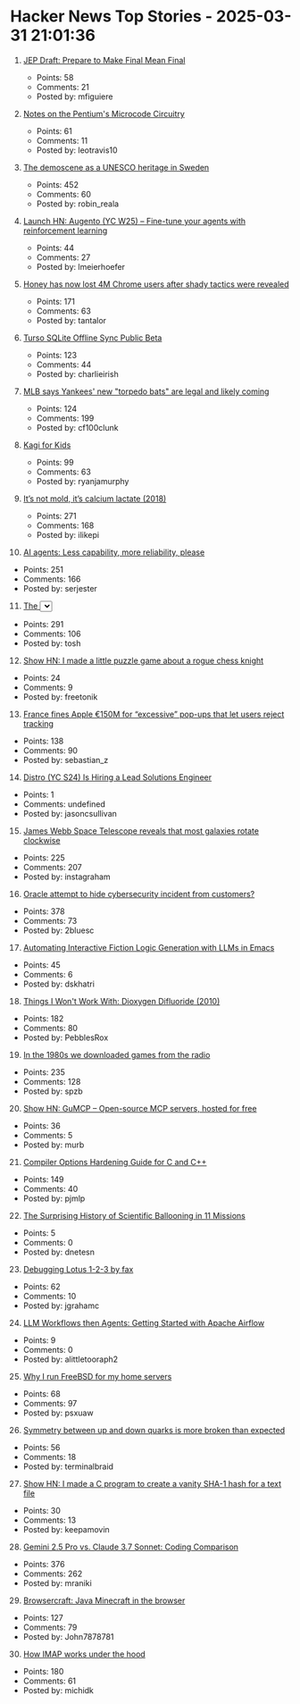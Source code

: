 # Hacker News Top Stories - 2025-03-31 21:01:36

1. [JEP Draft: Prepare to Make Final Mean Final](https://openjdk.org/jeps/8349536)
   - Points: 58
   - Comments: 21
   - Posted by: mfiguiere

2. [Notes on the Pentium's Microcode Circuitry](https://www.righto.com/2025/03/pentium-microcde-rom-circuitry.html)
   - Points: 61
   - Comments: 11
   - Posted by: leotravis10

3. [The demoscene as a UNESCO heritage in Sweden](https://www.goto80.com/the-demoscene-as-a-unesco-heritage-in-sweden)
   - Points: 452
   - Comments: 60
   - Posted by: robin_reala

4. [Launch HN: Augento (YC W25) – Fine-tune your agents with reinforcement learning](undefined)
   - Points: 44
   - Comments: 27
   - Posted by: lmeierhoefer

5. [Honey has now lost 4M Chrome users after shady tactics were revealed](https://9to5google.com/2025/03/31/honey-extension-users-dropped-chrome-march-2025/)
   - Points: 171
   - Comments: 63
   - Posted by: tantalor

6. [Turso SQLite Offline Sync Public Beta](https://turso.tech/blog/turso-offline-sync-public-beta)
   - Points: 123
   - Comments: 44
   - Posted by: charlieirish

7. [MLB says Yankees' new "torpedo bats" are legal and likely coming](https://thelibertyline.com/2025/03/30/yankees-new-torpedo-bat/)
   - Points: 124
   - Comments: 199
   - Posted by: cf100clunk

8. [Kagi for Kids](https://help.kagi.com/kagi/plans/family-plan.html#kidslogin)
   - Points: 99
   - Comments: 63
   - Posted by: ryanjamurphy

9. [It’s not mold, it’s calcium lactate (2018)](https://www.thephcheese.com/theres-white-stuff-growing-on-your-cheese-that-isnt-mold)
   - Points: 271
   - Comments: 168
   - Posted by: ilikepi

10. [AI agents: Less capability, more reliability, please](https://www.sergey.fyi/articles/reliability-vs-capability)
   - Points: 251
   - Comments: 166
   - Posted by: serjester

11. [The <select> element can now be customized with CSS](https://developer.chrome.com/blog/a-customizable-select)
   - Points: 291
   - Comments: 106
   - Posted by: tosh

12. [Show HN: I made a little puzzle game about a rogue chess knight](https://knightride.rakhim.org/)
   - Points: 24
   - Comments: 9
   - Posted by: freetonik

13. [France fines Apple €150M for “excessive” pop-ups that let users reject tracking](https://arstechnica.com/tech-policy/2025/03/france-fines-apple-e150m-for-excessive-pop-ups-that-let-users-reject-tracking/)
   - Points: 138
   - Comments: 90
   - Posted by: sebastian_z

14. [Distro (YC S24) Is Hiring a Lead Solutions Engineer](https://www.ycombinator.com/companies/distro/jobs/hJQCfVH-lead-solutions-engineer)
   - Points: 1
   - Comments: undefined
   - Posted by: jasoncsullivan

15. [James Webb Space Telescope reveals that most galaxies rotate clockwise](https://www.smithsonianmag.com/smart-news/james-webb-space-telescope-reveals-that-most-galaxies-rotate-clockwise-180986224/)
   - Points: 225
   - Comments: 207
   - Posted by: instagraham

16. [Oracle attempt to hide cybersecurity incident from customers?](https://doublepulsar.com/oracle-attempt-to-hide-serious-cybersecurity-incident-from-customers-in-oracle-saas-service-9231c8daff4a)
   - Points: 378
   - Comments: 73
   - Posted by: 2bluesc

17. [Automating Interactive Fiction Logic Generation with LLMs in Emacs](https://blog.tendollaradventure.com/automating-story-logic-with-llms/)
   - Points: 45
   - Comments: 6
   - Posted by: dskhatri

18. [Things I Won't Work With: Dioxygen Difluoride (2010)](https://www.science.org/content/blog-post/things-i-won-t-work-dioxygen-difluoride)
   - Points: 182
   - Comments: 80
   - Posted by: PebblesRox

19. [In the 1980s we downloaded games from the radio](https://newslttrs.com/yes-in-the-1980s-we-downloaded-games-from-the-radio/)
   - Points: 235
   - Comments: 128
   - Posted by: spzb

20. [Show HN: GuMCP – Open-source MCP servers, hosted for free](https://github.com/gumloop/guMCP)
   - Points: 36
   - Comments: 5
   - Posted by: murb

21. [Compiler Options Hardening Guide for C and C++](https://best.openssf.org/Compiler-Hardening-Guides/Compiler-Options-Hardening-Guide-for-C-and-C++.html)
   - Points: 149
   - Comments: 40
   - Posted by: pjmlp

22. [The Surprising History of Scientific Ballooning in 11 Missions](https://nautil.us/the-surprising-history-of-scientific-ballooning-in-11-missions-1200217/)
   - Points: 5
   - Comments: 0
   - Posted by: dnetesn

23. [Debugging Lotus 1-2-3 by fax](https://blog.jgc.org/2025/03/debugging-lotus-1-2-3-by-fax.html)
   - Points: 62
   - Comments: 10
   - Posted by: jgrahamc

24. [LLM Workflows then Agents: Getting Started with Apache Airflow](https://github.com/astronomer/airflow-ai-sdk)
   - Points: 9
   - Comments: 0
   - Posted by: alittletooraph2

25. [Why I run FreeBSD for my home servers](https://aumont.fr/posts/FreeBSD-Home-Server/)
   - Points: 68
   - Comments: 97
   - Posted by: psxuaw

26. [Symmetry between up and down quarks is more broken than expected](https://phys.org/news/2025-03-symmetry-quarks-broken.html)
   - Points: 56
   - Comments: 18
   - Posted by: terminalbraid

27. [Show HN: I made a C program to create a vanity SHA-1 hash for a text file](https://gist.github.com/o0101/77eb378b5076fe47c3336583330ac615)
   - Points: 30
   - Comments: 13
   - Posted by: keepamovin

28. [Gemini 2.5 Pro vs. Claude 3.7 Sonnet: Coding Comparison](https://composio.dev/blog/gemini-2-5-pro-vs-claude-3-7-sonnet-coding-comparison/)
   - Points: 376
   - Comments: 262
   - Posted by: mraniki

29. [Browsercraft: Java Minecraft in the browser](https://browsercraft.cheerpj.com/)
   - Points: 127
   - Comments: 79
   - Posted by: John7878781

30. [How IMAP works under the hood](https://blog.lohr.dev/imap-introduction)
   - Points: 180
   - Comments: 61
   - Posted by: michidk

